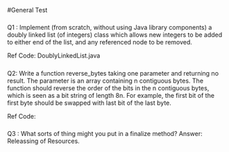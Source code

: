 #General Test
#####
Q1 : Implement (from scratch, without using Java library components) a doubly linked list (of
     integers) class which allows new integers to be added to either end of the list, and any
     referenced node to be removed.

Ref Code:  DoublyLinkedList.java

#####
Q2: Write a function reverse_bytes taking one parameter and returning no result. The parameter
    is an array containing n contiguous bytes. The function should reverse the order of the bits in
    the n contiguous bytes, which is seen as a bit string of length 8n. For example, the first bit of
    the first byte should be swapped with last bit of the last byte.
 
Ref Code: 

#####
Q3 : What sorts of thing might you put in a finalize method?
Answer: 
Releassing of Resources.

